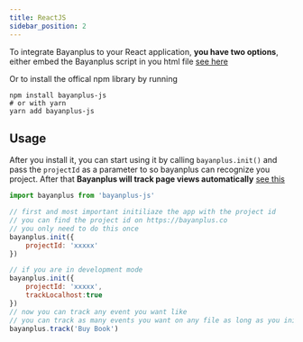 ```yaml
---
title: ReactJS
sidebar_position: 2
---
```



To integrate Bayanplus to your React application, **you have two options**, either embed the Bayanplus script in you html file [see here](../getting-started/add-bayanplus-to-your-website.md) 

Or to install the offical npm library by running

```
npm install bayanplus-js
# or with yarn
yarn add bayanplus-js
```

## Usage
After you install it, you can start using it by calling `bayanplus.init()` and pass the `projectId` as a parameter to so bayanplus can recognize you project. After that **Bayanplus will track page views automatically** [see this](../getting-started/add-bayanplus-to-your-website.md#automatic-tracking)
```javascript
import bayanplus from 'bayanplus-js'

// first and most important initiliaze the app with the project id
// you can find the project id on https://bayanplus.co
// you only need to do this once
bayanplus.init({
    projectId: 'xxxxx'
})

// if you are in development mode
bayanplus.init({
    projectId: 'xxxxx',
    trackLocalhost:true
})
// now you can track any event you want like
// you can track as many events you want on any file as long as you initiliazed the app
bayanplus.track('Buy Book')

```
